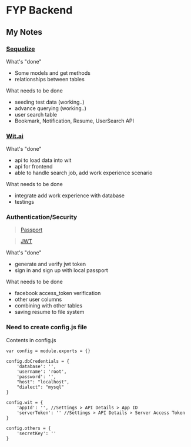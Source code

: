 # FYP Backend

## My Notes
### [Sequelize](http://docs.sequelizejs.com/)

What's "done"
+ Some models and get methods
+ relationships between tables

What needs to be done
+ seeding test data (working..)
+ advance querying (working..)
+ user search table
+ Bookmark, Notification, Resume, UserSearch API

### [Wit.ai](https://wit.ai/)

What's "done"
+ api to load data into wit
+ api for frontend
+ able to handle search job, add work experience scenario

What needs to be done
+ integrate add work experience with database
+ testings

### Authentication/Security
>[Passport](http://passportjs.org)

>[JWT](https://www.sitepoint.com/using-json-web-tokens-node-js/)

What's "done"
+ generate and verify jwt token
+ sign in and sign up with local passport

What needs to be done
+ facebook access_token verification
+ other user columns
+ combining with other tables
+ saving resume to file system

### Need to create config.js file
Contents in config.js

```
var config = module.exports = {}

config.dbCredentials = {
    'database': '',
    'username': 'root',
    'password': '',
    "host": "localhost",
    "dialect": "mysql"
}

config.wit = {
    'appId': '', //Settings > API Details > App ID
    'serverToken': '' //Settings > API Details > Server Access Token
}

config.others = {
    'secretKey': ''
}
```

